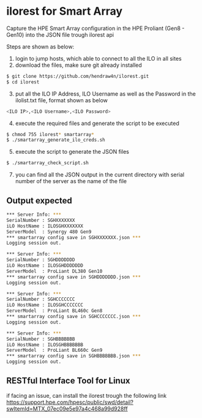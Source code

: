 # ilorest for Smart Array

Capture the HPE Smart Array configuration in the HPE Proliant (Gen8 - Gen10) into the JSON file trough ilorest api

Steps are shown as below:
1) login to jump hosts, which able to connect to all the ILO in all sites
2) download the files, make sure git already installed
```bash
$ git clone https://github.com/hendraw4n/ilorest.git
$ cd ilorest
```
3) put all the ILO IP Address, ILO Username as well as the Password in the ilolist.txt file, format shown as below
```bash
<ILO IP>,<ILO Username>,<ILO Password>
```
4) execute the required files and generate the script to be executed
```bash
$ chmod 755 ilorest* smartarray*
$ ./smartarray_generate_ilo_creds.sh
```
5) execute the script to generate the JSON files
```bash
$ ./smartarray_check_script.sh
```
7) you can find all the JSON output in the current directory with serial number of the server as the name of the file 


## Output expected
```bash
*** Server Info: ***
SerialNumber : SGHXXXXXXX
iLO HostName : ILOSGHXXXXXXX
ServerModel  : Synergy 480 Gen9
*** smartarray config save in SGHXXXXXXX.json ***
Logging session out.

*** Server Info: ***
SerialNumber : SGHDDDDDDD
iLO HostName : ILOSGHDDDDDDD
ServerModel  : ProLiant DL380 Gen10
*** smartarray config save in SGHDDDDDDD.json ***
Logging session out.

*** Server Info: ***
SerialNumber : SGHCCCCCCC
iLO HostName : ILOSGHCCCCCCC
ServerModel  : ProLiant BL460c Gen8
*** smartarray config save in SGHCCCCCCC.json ***
Logging session out.

*** Server Info: ***
SerialNumber : SGHBBBBBBB
iLO HostName : ILOSGHBBBBBBB
ServerModel  : ProLiant BL660c Gen9
*** smartarray config save in SGHBBBBBBB.json ***
Logging session out.
```


## RESTful Interface Tool for Linux
if facing an issue, can install the ilorest trough the following link
https://support.hpe.com/hpesc/public/swd/detail?swItemId=MTX_07ec09e5e97a4c468a99d928ff

